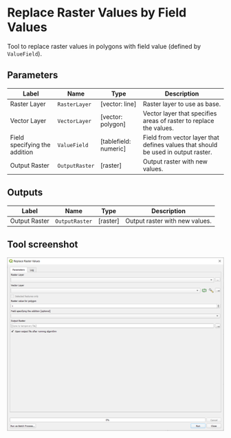 # Replace Raster Values by Field Values

Tool to replace raster values in polygons with field value (defined by `ValueField`). 

## Parameters

| Label                         | Name           | Type                  | Description                                                                       |
| ----------------------------- | -------------- | --------------------- | --------------------------------------------------------------------------------- |
| Raster Layer                  | `RasterLayer`  | [vector: line]        | Raster layer to use as base.                                                      |
| Vector Layer                  | `VectorLayer`  | [vector: polygon]     | Vector layer that specifies areas of raster to replace the values.                |
| Field specifying the addition | `ValueField`   | [tablefield: numeric] | Field from vector layer that defines values that should be used in output raster. |
| Output Raster                 | `OutputRaster` | [raster]              | Output raster with new values.                                                    |

## Outputs

| Label         | Name           | Type     | Description                    |
| ------------- | -------------- | -------- | ------------------------------ |
| Output Raster | `OutputRaster` | [raster] | Output raster with new values. |

## Tool screenshot

![Replace Raster Values](../../images/tool_replace_raster_values.png)
	